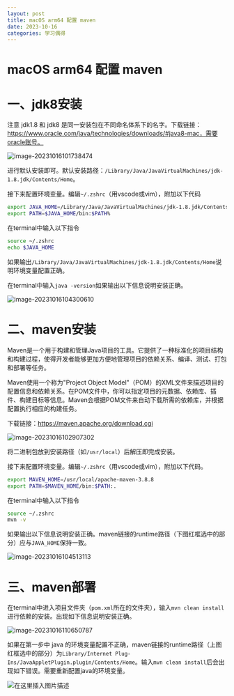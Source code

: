 ```yaml
---
layout: post
title: macOS arm64 配置 maven
date: 2023-10-16
categories: 学习偶得
---
```


# macOS arm64 配置 maven

# 一、jdk8安装

注意 jdk1.8 和 jdk8 是同一安装包在不同命名体系下的名字。下载链接：https://www.oracle.com/java/technologies/downloads/#java8-mac，需要oracle账号。

![image-20231016101738474](https://s2.loli.net/2023/10/16/7Ww3heYb4cqg9po.png)

进行默认安装即可。默认安装路径：`/Library/Java/JavaVirtualMachines/jdk-1.8.jdk/Contents/Home`。

接下来配置环境变量。编辑`~/.zshrc`（用vscode或vim），附加以下代码

```bash
export JAVA_HOME=/Library/Java/JavaVirtualMachines/jdk-1.8.jdk/Contents/Home
export PATH=$JAVA_HOME/bin:$PATH%
```

在terminal中输入以下指令

```bash
source ~/.zshrc
echo $JAVA_HOME
```

如果输出`/Library/Java/JavaVirtualMachines/jdk-1.8.jdk/Contents/Home`说明环境变量配置正确。

在terminal中输入`java -version`如果输出以下信息说明安装正确。

![image-20231016104300610](https://s2.loli.net/2023/10/16/JGL6sj3EYvRd4kV.png)

# 二、maven安装

Maven是一个用于构建和管理Java项目的工具。它提供了一种标准化的项目结构和构建过程，使得开发者能够更加方便地管理项目的依赖关系、编译、测试、打包和部署等任务。

Maven使用一个称为"Project Object Model"（POM）的XML文件来描述项目的配置信息和依赖关系。在POM文件中，你可以指定项目的元数据、依赖库、插件、构建目标等信息。Maven会根据POM文件来自动下载所需的依赖库，并根据配置执行相应的构建任务。

下载链接：https://maven.apache.org/download.cgi

![image-20231016102907302](https://s2.loli.net/2023/10/16/8Tx3krho7OSeVD9.png)

将二进制包放到安装路径（如`/usr/local`）后解压即完成安装。

接下来配置环境变量。编辑`~/.zshrc`（用vscode或vim），附加以下代码。

```bash
export MAVEN_HOME=/usr/local/apache-maven-3.8.8
export PATH=$MAVEN_HOME/bin:$PATH:.
```

在terminal中输入以下指令

```bash
source ~/.zshrc
mvn -v
```

如果输出以下信息说明安装正确。maven链接的runtime路径（下图红框选中的部分）应与`JAVA_HOME`保持一致。

![image-20231016104513113](https://s2.loli.net/2023/10/16/TMZqGgkxh7PwvRS.png)



# 三、maven部署

在terminal中进入项目文件夹（`pom.xml`所在的文件夹），输入`mvn clean install`进行依赖的安装。出现如下信息说明安装正确。

![image-20231016110650787](https://s2.loli.net/2023/10/16/oXLS1RIwDHf2WkY.png)

如果在第一步中 java 的环境变量配置不正确，maven链接的runtime路径（上图红框选中的部分）为`Library/Internet Plug-Ins/JavaAppletPlugin.plugin/Contents/Home`。输入`mvn clean install`后会出现如下错误。需要重新配置java的环境变量。

![在这里插入图片描述](https://s2.loli.net/2023/10/16/O7sKZB1imPxrFJj.png)

